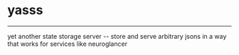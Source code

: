 # yasss
-------
yet another state storage server -- store and serve arbitrary jsons in a way that works for services like neuroglancer
